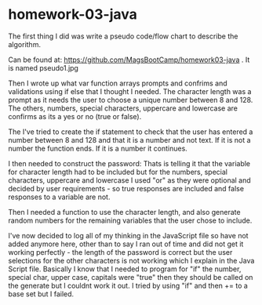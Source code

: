 # homework-03-java


The first thing I did was write a pseudo code/flow chart to describe the algorithm.

Can be found at: https://github.com/MagsBootCamp/homework03-java . It is named pseudo1.jpg

Then I wrote up what var function arrays prompts and confrims and validations using if else that I thought I needed.
The character length was a prompt as it needs the user to choose a unique number between 8 and 128.
The others, numbers, special characters, uppercare and lowercase are confirms as its a yes or no (true or false).



The I've tried to create the if statement to check that the user has entered a number  between 8 and 128 and that it is a number and not text.
If it is not a number the function ends.
If it is a number it continues.

I then needed to construct the password: Thats is telling it that the variable for character length had to be included but for the numbers, special characters, uppercare and lowercase I used "or" as they were optional and decided by user requirements - so true responses are included and false responses to a variable are not. 

Then I needed a function to use the character length, and also generate random numbers for the remaining variables that the user chose to include.

I've now decided to log all of my thinking in the JavaScript file so have not added anymore here, other than to say I ran out of time and did not
get it working perfectly - the length of the password is correct but the user selections for the other characters is not working which I explain in the Java Script file.
Basically I know that I needed to program for "if" the number, special char, upper case, capitals were "true" then they should be called on the generate 
but I couldnt work it out.
I tried by using "if" and then += to a base set but I failed.


